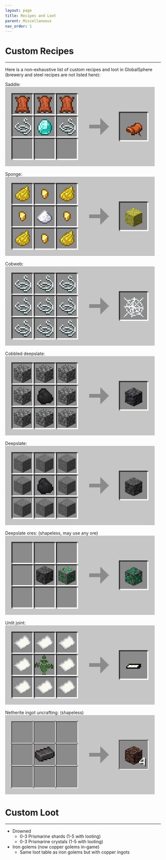 ```yaml
---
layout: page
title: Recipes and Loot
parent: Miscellaneous
nav_order: 1
---
```


# **Custom Recipes**
---
Here is a non-exhaustive list of custom recipes and loot in GlobalSphere (brewery and steel recipes are not listed here):  

Saddle:  
![Saddle crafting](../images/crafting_saddle.png)

Sponge:  
![Sponge crafting](../images/crafting_sponge.png)

Cobweb:  
![Cobweb crafting](../images/crafting_cobweb.png)

Cobbled deepslate:  
![Cobbled deepslate crafting](../images/crafting_cobbled_deepslate.png)

Deepslate:  
![Deepslate crafting](../images/crafting_deepslate.png)

Deepslate ores: (shapeless, may use any ore)
![Deepslate ore crafting](../images/crafting_deepslate_ore.png)

Unlit joint:  
![Unlit joint crafting](../images/crafting_unlit_joint.png)

Netherite ingot uncrafting:  (shapeless)
![Netherite ingot uncrafting](../images/uncrafting_netherite_ingot.png)

# **Custom Loot**
---
- Drowned
  - 0-3 Prismarine shards (1-5 with looting)
  - 0-3 Prismarine crystals (1-5 with looting)
- Iron golems (now copper golems in-game)
  - Same loot table as iron golems but with copper ingots
